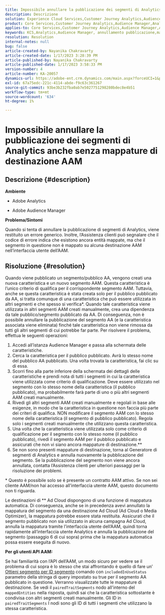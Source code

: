 ```yaml
---
title: Impossibile annullare la pubblicazione dei segmenti di Analytics anche senza mappature di destinazione AAM
description: Descrizione
solution: Experience Cloud Services,Customer Journey Analytics,Audience Manager,Analytics
product: Core Services,Customer Journey Analytics,Audience Manager,Analytics
applies-to: Core Services,Customer Journey Analytics,Audience Manager,Analytics
keywords: KCS,Analytics,Audience Manager, annullamento pubblicazione,mappatura,destinazione
resolution: Resolution
internal-notes: null
bug: false
article-created-by: Nayanika Chakravarty
article-created-date: 1/17/2023 3:28:39 PM
article-published-by: Nayanika Chakravarty
article-published-date: 1/17/2023 3:58:33 PM
version-number: 4
article-number: KA-20057
dynamics-url: https://adobe-ent.crm.dynamics.com/main.aspx?forceUCI=1&pagetype=entityrecord&etn=knowledgearticle&id=d63cf899-7b96-ed11-aad1-6045bd006ce9
exl-id: 67a75edc-221c-4114-abde-f9c63c361267
source-git-commit: 93be3b232fba0ab7e5027751298280bdec8e4b51
workflow-type: tm+mt
source-wordcount: '634'
ht-degree: 1%

---
```


# Impossibile annullare la pubblicazione dei segmenti di Analytics anche senza mappature di destinazione AAM

## Descrizione {#description}


<b>Ambiente</b>

- Adobe Analytics

- Adobe Audience Manager

<b>Problema/Sintomi</b>

Quando si tenta di annullare la pubblicazione di segmenti di Analytics, viene restituito un errore generico. Inoltre, l’Assistenza clienti può segnalare che il codice di errore indica che esistono ancora entità mappate, ma che il segmento in questione non è mappato su alcuna destinazione AAM nell’interfaccia utente dell’AAM.


## Risoluzione {#resolution}


Quando viene pubblicato un segmento/pubblico AA, vengono creati una nuova caratteristica e un nuovo segmento AAM. Questa caratteristica è l’unico criterio di qualifica per il corrispondente segmento AAM. Tuttavia, anche se questa caratteristica è stata creata solo per il pubblico pubblicato da AA, si tratta comunque di una caratteristica che può essere utilizzata in altri segmenti e che spesso si verifica\*. Quando tale caratteristica viene utilizzata in altri segmenti AAM creati manualmente, crea una dipendenza da tale pubblico/segmento pubblicato da AA. Di conseguenza, non è possibile annullare la pubblicazione del segmento AA (e la caratteristica associata viene eliminata) finché tale caratteristica non viene rimossa da tutti gli altri segmenti di cui potrebbe far parte. Per risolvere il problema, effettua le seguenti operazioni:

1. Accedi all’istanza Audience Manager e passa alla schermata delle caratteristiche.
2. Cerca la caratteristica per il pubblico pubblicato. Avrà lo stesso nome del pubblico AA pubblicato. Una volta trovata la caratteristica, fai clic su di essa.
3. Scorri fino alla parte inferiore della schermata dei dettagli delle caratteristiche e prendi nota di tutti i segmenti in cui la caratteristica viene utilizzata come criterio di qualificazione. Deve essere utilizzato nel segmento con lo stesso nome della caratteristica (il pubblico pubblicato), ma probabilmente farà parte di uno o più altri segmenti AAM creati manualmente.
4. Rivedi gli altri segmenti AAM creati manualmente e regolali in base alle esigenze, in modo che la caratteristica in questione non faccia più parte dei criteri di qualifica. NON modificare il segmento AAM con lo stesso nome della caratteristica (il segmento di pubblico pubblicato). Regola solo i segmenti creati manualmente che utilizzano questa caratteristica.
5. Una volta che la caratteristica viene utilizzata solo come criterio di qualificazione per il segmento con lo stesso nome (il pubblico pubblicato), rivedi il segmento AAM per il pubblico pubblicato e assicurati che non vi siano ancora mappature di destinazione.\*\*
6. Se non sono presenti mappature di destinazione, torna al Generatore di segmenti di Analytics e annulla nuovamente la pubblicazione del segmento. Se la pubblicazione del segmento non viene ancora annullata, contatta l’Assistenza clienti per ulteriori passaggi per la risoluzione dei problemi.


\* Questo è possibile solo se è presente un contratto AAM attivo. Se non sei cliente AAM/non hai accesso all’interfaccia utente AAM, questo documento non ti riguarda.

Le destinazioni di \*\* Ad Cloud dispongono di una funzione di mappatura automatica. Di conseguenza, anche se in precedenza avevi annullato la mappatura del segmento da una destinazione Ad Cloud (Ad Cloud o Media Optimizer), la mappatura potrebbe essere stata restituita. Assicurati che il segmento pubblicato non sia utilizzato in alcuna campagna Ad Cloud, annulla la mappatura tramite l’interfaccia utente dell’AAM, quindi torna rapidamente all’interfaccia utente Analytics e annulla la pubblicazione del segmento (passaggio 6 di cui sopra) prima che la mappatura automatica possa essere eseguita di nuovo.

<b>Per gli utenti API AAM:</b>

Se hai familiarità con l’API dell’AAM, un modo sicuro per vedere se il problema di cui sopra è lo stesso che stai affrontando è quello di fare un’ [Ottieni segmento per ID segmento](https://bank.demdex.com/portal/swagger/index.html#/Segments%20API/get_segments__sid_) comando con `includedInUseStatus` parametro della stringa di query impostato su true per il segmento AA pubblicato in questione. Verranno visualizzate tutte le mappature di destinazione. Se vedi il `pairedTraitSegments` nodo all&#39;interno del `mappedEntities` nella risposta, quindi sai che la caratteristica sottostante è condivisa con altri segmenti creati manualmente. Gli ID in `pairedTraitSegments` I nodi sono gli ID di tutti i segmenti che utilizzano la stessa caratteristica.
